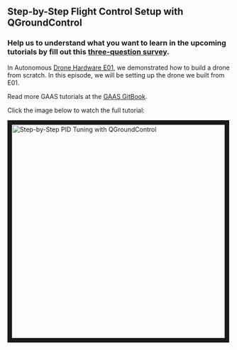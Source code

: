 ## Step-by-Step Flight Control Setup with QGroundControl
### Help us to understand what you want to learn in the upcoming tutorials by fill out this [three-question survey](https://docs.google.com/forms/d/e/1FAIpQLSfNALJ-r4621a1BeI9VMyn4vqZoE6dLYOVqvyrkcFT3UeuIYQ/viewform). 

In Autonomous [Drone Hardware E01](https://github.com/generalized-intelligence/GAAS/blob/master/demo/hardware_tut1/hardware_tut1.md), we demonstrated how to build a drone from scratch. In this episode, we will be setting up the drone we built from E01.

Read more GAAS tutorials at the [GAAS GitBook](https://gaas.gitbook.io/guide/build-your-own-autonomous-drone-hardware-implementation/autonomous-drone-hardware-e02-step-by-step-pid-tuning-with-qgroundcontrol).

Click the image below to watch the full tutorial:


<a href="http://www.youtube.com/watch?feature=player_embedded&v=6Dk7oSKf4wE
" target="_blank"><img src="https://s2.ax1x.com/2019/07/18/ZXeE79.md.png" 
alt="Step-by-Step PID Tuning with QGroundControl" width=480xp border="10" /></a>
